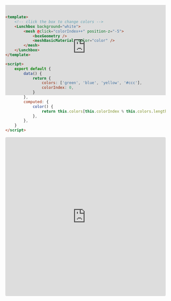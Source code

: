 <div style="margin-top: 20px; width: 100%; height: 0; padding-bottom: 56.25%; position: relative;">
    <iframe style="position: absolute; top: 0; right: 0;
    bottom: 0; frame: none; left: 0; width: 100%;
    height: 100%; border: none;" src="https://lunchbox-memory.netlify.app/"/>
</div>

# LunchboxJS

LunchboxJS (or just Lunchbox) is a Vue 3 custom renderer for [Three.js](https://threejs.org/). You can write Three scenes in Vue components like this:

```html
<template>
    <Lunchbox background="white">
        <mesh position-z="-5">
            <boxGeometry />
            <meshBasicMaterial color="green" />
        </mesh>
    </Lunchbox>
</template>
```

<iframe src="https://codesandbox.io/embed/lunchboxjs-template-7owyy?fontsize=14&hidenavigation=1&theme=dark&view=preview"
     style="width:100%; height:500px; border:0; border-radius: 4px; overflow:hidden;"
     title="lunchboxjs-template"
     allow="accelerometer; ambient-light-sensor; camera; encrypted-media; geolocation; gyroscope; hid; microphone; midi; payment; usb; vr; xr-spatial-tracking"
     sandbox="allow-forms allow-modals allow-popups allow-presentation allow-same-origin allow-scripts"
   ></iframe>

From there, you can add interactivity and reactivity:

```html
<template>
    <!-- click the box to change colors -->
    <Lunchbox background="white">
        <mesh @click="colorIndex++" position-z="-5">
            <boxGeometry />
            <meshBasicMaterial :color="color" />
        </mesh>
    </Lunchbox>
</template>

<script>
    export default {
        data() {
            return {
                colors: ['green', 'blue', 'yellow', '#ccc'],
                colorIndex: 0,
            }
        },
        computed: {
            color() {
                return this.colors[this.colorIndex % this.colors.length]
            },
        },
    }
</script>
```

<iframe src="https://codesandbox.io/embed/lunchbox-interactivity-flqob?fontsize=14&hidenavigation=1&theme=dark&view=preview"
     style="width:100%; height:500px; border:0; border-radius: 4px; overflow:hidden;"
     title="lunchbox-interactivity"
     allow="accelerometer; ambient-light-sensor; camera; encrypted-media; geolocation; gyroscope; hid; microphone; midi; payment; usb; vr; xr-spatial-tracking"
     sandbox="allow-forms allow-modals allow-popups allow-presentation allow-same-origin allow-scripts"
   ></iframe>
